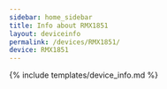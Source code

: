 ```yaml
---
sidebar: home_sidebar
title: Info about RMX1851
layout: deviceinfo
permalink: /devices/RMX1851/
device: RMX1851
---
```

{% include templates/device_info.md %}

